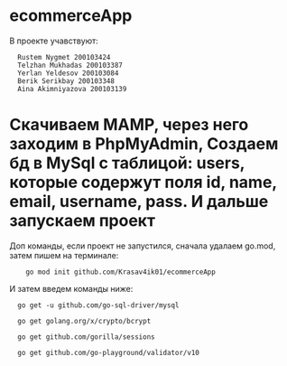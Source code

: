 # ecommerceApp
  В проекте учавствуют:
    
      Rustem Nygmet 200103424
      Telzhan Mukhadas 200103387
      Yerlan Yeldesov 200103084
      Berik Serikbay 200103348
      Aina Akimniyazova 200103139
      
# Скачиваем MAMP, через него заходим в PhpMyAdmin, Создаем бд в MySql с таблицой: users, которые содержут поля id, name, email, username, pass. И дальше запускаем проект
 
Доп команды, если проект не запустился, сначала удалаем go.mod, затем пишем на терминале:
        
        go mod init github.com/Krasav4ik01/ecommerceApp
        
        
 И затем введем команды ниже:
  
  
      go get -u github.com/go-sql-driver/mysql 
      
      go get golang.org/x/crypto/bcrypt
      
      go get github.com/gorilla/sessions
      
      go get github.com/go-playground/validator/v10


